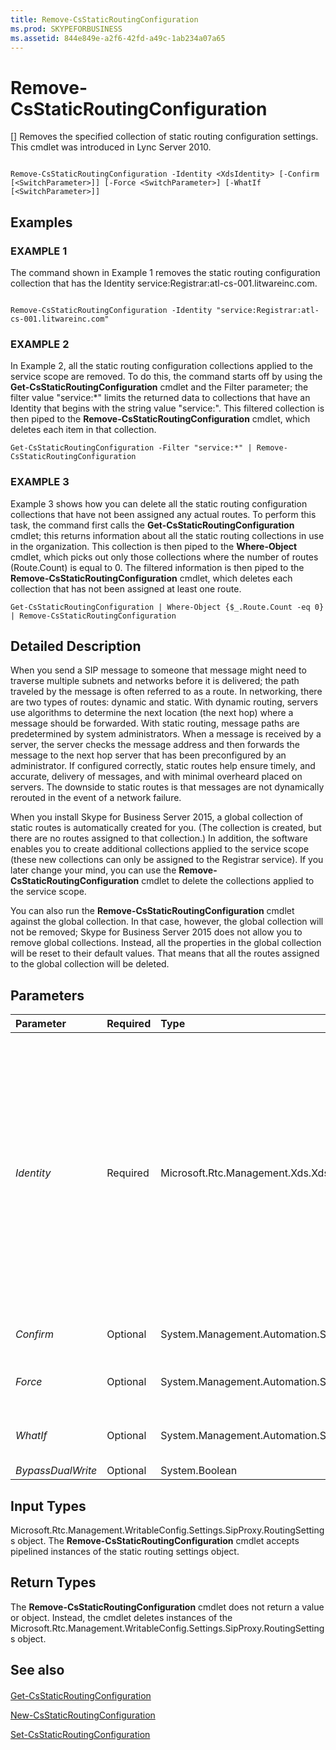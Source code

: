 ```yaml
---
title: Remove-CsStaticRoutingConfiguration
ms.prod: SKYPEFORBUSINESS
ms.assetid: 844e849e-a2f6-42fd-a49c-1ab234a07a65
---
```



# Remove-CsStaticRoutingConfiguration
[]
Removes the specified collection of static routing configuration settings. This cmdlet was introduced in Lync Server 2010.
  
    
    


```

Remove-CsStaticRoutingConfiguration -Identity <XdsIdentity> [-Confirm [<SwitchParameter>]] [-Force <SwitchParameter>] [-WhatIf [<SwitchParameter>]]

```


## Examples


  
    
    

### EXAMPLE 1

The command shown in Example 1 removes the static routing configuration collection that has the Identity service:Registrar:atl-cs-001.litwareinc.com.
  
    
    

```

Remove-CsStaticRoutingConfiguration -Identity "service:Registrar:atl-cs-001.litwareinc.com"
```


### EXAMPLE 2

In Example 2, all the static routing configuration collections applied to the service scope are removed. To do this, the command starts off by using the **Get-CsStaticRoutingConfiguration** cmdlet and the Filter parameter; the filter value "service:*" limits the returned data to collections that have an Identity that begins with the string value "service:". This filtered collection is then piped to the **Remove-CsStaticRoutingConfiguration** cmdlet, which deletes each item in that collection.
  
    
    

```
Get-CsStaticRoutingConfiguration -Filter "service:*" | Remove-CsStaticRoutingConfiguration
```


### EXAMPLE 3

Example 3 shows how you can delete all the static routing configuration collections that have not been assigned any actual routes. To perform this task, the command first calls the **Get-CsStaticRoutingConfiguration** cmdlet; this returns information about all the static routing collections in use in the organization. This collection is then piped to the **Where-Object** cmdlet, which picks out only those collections where the number of routes (Route.Count) is equal to 0. The filtered information is then piped to the **Remove-CsStaticRoutingConfiguration** cmdlet, which deletes each collection that has not been assigned at least one route.
  
    
    

```
Get-CsStaticRoutingConfiguration | Where-Object {$_.Route.Count -eq 0} | Remove-CsStaticRoutingConfiguration
```


## Detailed Description

When you send a SIP message to someone that message might need to traverse multiple subnets and networks before it is delivered; the path traveled by the message is often referred to as a route. In networking, there are two types of routes: dynamic and static. With dynamic routing, servers use algorithms to determine the next location (the next hop) where a message should be forwarded. With static routing, message paths are predetermined by system administrators. When a message is received by a server, the server checks the message address and then forwards the message to the next hop server that has been preconfigured by an administrator. If configured correctly, static routes help ensure timely, and accurate, delivery of messages, and with minimal overheard placed on servers. The downside to static routes is that messages are not dynamically rerouted in the event of a network failure.
  
    
    
When you install Skype for Business Server 2015, a global collection of static routes is automatically created for you. (The collection is created, but there are no routes assigned to that collection.) In addition, the software enables you to create additional collections applied to the service scope (these new collections can only be assigned to the Registrar service). If you later change your mind, you can use the **Remove-CsStaticRoutingConfiguration** cmdlet to delete the collections applied to the service scope.
  
    
    
You can also run the **Remove-CsStaticRoutingConfiguration** cmdlet against the global collection. In that case, however, the global collection will not be removed; Skype for Business Server 2015 does not allow you to remove global collections. Instead, all the properties in the global collection will be reset to their default values. That means that all the routes assigned to the global collection will be deleted.
  
    
    

## Parameters



|**Parameter**|**Required**|**Type**|**Description**|
|:-----|:-----|:-----|:-----|
| _Identity_ <br/> |Required  <br/> |Microsoft.Rtc.Management.Xds.XdsIdentity  <br/> |Unique identifier of the static routing configuration collection to be removed. To remove a collection configured at the service scope, use syntax similar to this:  <br/>  `-Identity "service:Registrar:atl-cs-001.litwareinc.com"` <br/> The **Remove-CsStaticRoutingConfiguration** cmdlet can also be run against the global collection; to do so, use this syntax: <br/>  `-Identity global` <br/> Keep in mind, however, that the global collection will not actually be removed. Instead, the properties in that collection will be reset to their default values. That means that all the items in the Route property will be deleted.  <br/> |
| _Confirm_ <br/> |Optional  <br/> |System.Management.Automation.SwitchParameter  <br/> |Prompts you for confirmation before executing the command.  <br/> |
| _Force_ <br/> |Optional  <br/> |System.Management.Automation.SwitchParameter  <br/> |Suppresses the display of any non-fatal error message that might occur when running the command.  <br/> |
| _WhatIf_ <br/> |Optional  <br/> |System.Management.Automation.SwitchParameter  <br/> |Describes what would happen if you executed the command without actually executing the command.  <br/> |
| _BypassDualWrite_ <br/> |Optional  <br/> |System.Boolean  <br/> |PARAMVALUE: $true | $false  <br/> |
   

## Input Types

Microsoft.Rtc.Management.WritableConfig.Settings.SipProxy.RoutingSettings object. The **Remove-CsStaticRoutingConfiguration** cmdlet accepts pipelined instances of the static routing settings object.
  
    
    

## Return Types

The **Remove-CsStaticRoutingConfiguration** cmdlet does not return a value or object. Instead, the cmdlet deletes instances of the Microsoft.Rtc.Management.WritableConfig.Settings.SipProxy.RoutingSettings object.
  
    
    

## See also


#### 


  
    
    
 [Get-CsStaticRoutingConfiguration](get-csstaticroutingconfiguration.md)
  
    
    
 [New-CsStaticRoutingConfiguration](new-csstaticroutingconfiguration.md)
  
    
    
 [Set-CsStaticRoutingConfiguration](set-csstaticroutingconfiguration.md)

